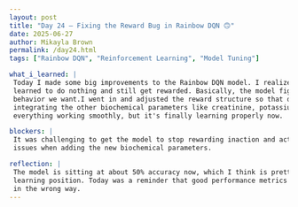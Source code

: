 ```yaml
---
layout: post  
title: "Day 24 – Fixing the Reward Bug in Rainbow DQN 🙃"  
date: 2025-06-27  
author: Mikayla Brown  
permalink: /day24.html  
tags: ["Rainbow DQN", "Reinforcement Learning", "Model Tuning"]

what_i_learned: |
 Today I made some big improvements to the Rainbow DQN model. I realized that the reason it was performing so "well" before was because it had 
 learned to do nothing and still get rewarded. Basically, the model figured out that inaction gave it good results, which obviously isn’t the 
 behavior we want.I went in and adjusted the reward structure so that doing nothing wouldn’t be seen as the best option. I also worked on
 integrating the other biochemical parameters like creatinine, potassium, sodium, and GPT into the model. It was a bit of a struggle to get  
 everything working smoothly, but it's finally learning properly now.

blockers: |
 It was challenging to get the model to stop rewarding inaction and actually learn from the environment. Also had to deal with some integration 
 issues when adding the new biochemical parameters.

reflection: |
 The model is sitting at about 50% accuracy now, which I think is pretty solid progress. The average reward is at 100%, so we're in a strong  
 learning position. Today was a reminder that good performance metrics don’t always mean good behavior sometimes the model is just being clever 
 in the wrong way.
---
```


